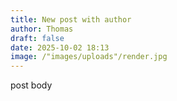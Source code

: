 ```yaml
---
title: New post with author
author: Thomas
draft: false
date: 2025-10-02 18:13
image: /"images/uploads"/render.jpg
---
```

post body

